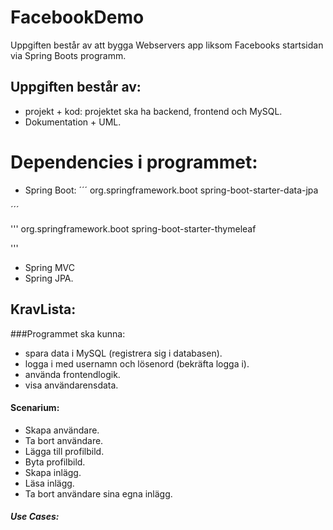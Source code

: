 # FacebookDemo
Uppgiften består av att bygga Webservers app liksom Facebooks startsidan via Spring Boots programm.
## Uppgiften består av:
* projekt + kod: projektet ska ha backend, frontend och MySQL.
* Dokumentation + UML.

# Dependencies i programmet:
* Spring Boot:
´´´
        <dependency>
            <groupId>org.springframework.boot</groupId>
            <artifactId>spring-boot-starter-data-jpa</artifactId>
        </dependency>

´´´

'''
        <dependency>
            <groupId>org.springframework.boot</groupId>
            <artifactId>spring-boot-starter-thymeleaf</artifactId>
        </dependency>

'''
* Spring MVC
* Spring JPA.

## KravLista:
###Programmet ska kunna:
* spara data i MySQL (registrera sig i databasen).
* logga i med usernamn och lösenord (bekräfta logga i).
* använda frontendlogik.
* visa användarensdata.

 
#### Scenarium:
* Skapa användare.
* Ta bort användare.
* Lägga till profilbild.
* Byta profilbild.
* Skapa inlägg.
* Läsa inlägg.
* Ta bort användare sina egna inlägg.

##### Use Cases:
